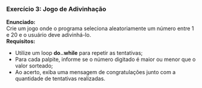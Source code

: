 ### Exercício 3: Jogo de Adivinhação  

**Enunciado:**  
Crie um jogo onde o programa seleciona aleatoriamente um número entre 1 e 20 e o usuário deve adivinhá-lo.  
**Requisitos:**  

- Utilize um loop **do..while** para repetir as tentativas;  
- Para cada palpite, informe se o número digitado é maior ou menor que o valor sorteado;  
- Ao acerto, exiba uma mensagem de congratulações junto com a quantidade de tentativas realizadas.
